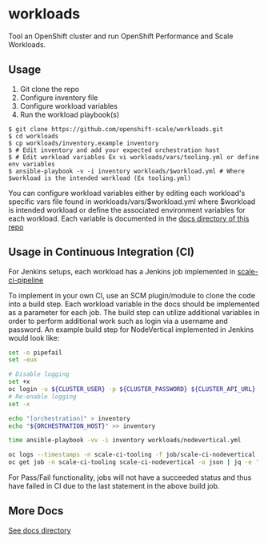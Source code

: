 # workloads

Tool an OpenShift cluster and run OpenShift Performance and Scale Workloads.

## Usage

1. Git clone the repo
2. Configure inventory file
3. Configure workload variables
4. Run the workload playbook(s)

```
$ git clone https://github.com/openshift-scale/workloads.git
$ cd workloads
$ cp workloads/inventory.example inventory
$ # Edit inventory and add your expected orchestration host
$ # Edit workload variables Ex vi workloads/vars/tooling.yml or define env variables
$ ansible-playbook -v -i inventory workloads/$workload.yml # Where $workload is the intended workload (Ex tooling.yml)
```

You can configure workload variables either by editing each workload's specific vars file found in workloads/vars/$workload.yml where $workload is intended workload or define the associated environment variables for each workload. Each variable is documented in the [docs directory of this repo](docs/)

## Usage in Continuous Integration (CI)

For Jenkins setups, each workload has a Jenkins job implemented in [scale-ci-pipeline](https://github.com/openshift-scale/scale-ci-pipeline)

To implement in your own CI, use an SCM plugin/module to clone the code into a build step. Each workload variable in the docs should be implemented as a parameter for each job. The build step can utilize additional variables in order to perform additional work such as login via a username and password. An example build step for NodeVertical implemented in Jenkins would look like:

```sh
set -o pipefail
set -eux

# Disable logging
set +x
oc login -u ${CLUSTER_USER} -p ${CLUSTER_PASSWORD} ${CLUSTER_API_URL}
# Re-enable logging
set -x

echo "[orchestration]" > inventory
echo "${ORCHESTRATION_HOST}" >> inventory

time ansible-playbook -vv -i inventory workloads/nodevertical.yml

oc logs --timestamps -n scale-ci-tooling -f job/scale-ci-nodevertical
oc get job -n scale-ci-tooling scale-ci-nodevertical -o json | jq -e '.status.succeeded==1'
```

For Pass/Fail functionality, jobs will not have a succeeded status and thus have failed in CI due to the last statement in the above build job.

## More Docs

[See docs directory](docs/)
